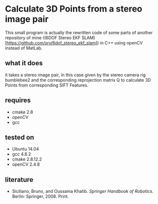 # Calculate 3D Points from a stereo image pair
This small program is actually the rewritten code of some parts of another repository of mine ((6DOF Stereo EKF SLAM)[https://github.com/srv/6dof_stereo_ekf_slam]) in C++ using openCV instead of MatLab.

## what it does
it takes a stereo image pair, in this case given by the stereo camera rig bumblebee2 and the corresponding reprojection matrix Q to calculate 3D Points from corresponding SIFT Features.

## requires
* cmake 2.8
* openCV
* gcc

## tested on
* Ubuntu 14.04
* gcc 4.8.2
* cmake 2.8.12.2
* openCV 2.4.8

## literature
* Siciliano, Bruno, and Oussama Khatib. _Springer Handbook of Robotics_. Berlin: Springer, 2008. Print.
